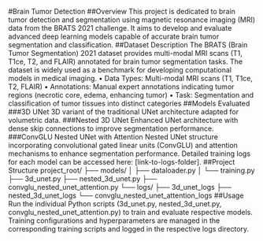 #Brain Tumor Detection 
##Overview
This project is dedicated to brain tumor detection and segmentation using magnetic resonance imaging (MRI) data from the BRATS 2021 challenge. It aims to develop and evaluate advanced deep learning models capable of accurate brain tumor segmentation and classification.
##Dataset Description
The BRATS (Brain Tumor Segmentation) 2021 dataset provides multi-modal MRI scans (T1, T1ce, T2, and FLAIR) annotated for brain tumor segmentation tasks. The dataset is widely used as a benchmark for developing computational models in medical imaging.
•	Data Types: Multi-modal MRI scans (T1, T1ce, T2, FLAIR)
•	Annotations: Manual expert annotations indicating tumor regions (necrotic core, edema, enhancing tumor)
•	Task: Segmentation and classification of tumor tissues into distinct categories
##Models Evaluated
###3D UNet
3D variant of the traditional UNet architecture adapted for volumetric data.
###Nested 3D UNet
Enhanced UNet architecture with dense skip connections to improve segmentation performance.
###ConvGLU Nested UNet with Attention
Nested UNet structure incorporating convolutional gated linear units (ConvGLU) and attention mechanisms to enhance segmentation performance.
Detailed training logs for each model can be accessed here: [link-to-logs-folder].
##Project Structure
project_root/
├── models/
│   ├── dataloader.py
│   └── training.py
├── 3d_unet.py
├── nested_3d_unet.py
├── convglu_nested_unet_attention.py
└── logs/
    ├── 3d_unet_logs
    ├── nested_3d_unet_logs
    └── convglu_nested_unet_attention_logs
##Usage
Run the individual Python scripts (3d_unet.py, nested_3d_unet.py, convglu_nested_unet_attention.py) to train and evaluate respective models. Training configurations and hyperparameters are managed in the corresponding training scripts and logged in the respective logs directory.
